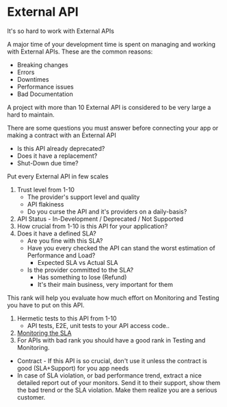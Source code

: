 # External API

It's so hard to work with External APIs

A major time of your development time is spent on managing and working with External APIs. These are the common reasons:

- Breaking changes
- Errors
- Downtimes
- Performance issues
- Bad Documentation

A project with more than 10 External API is considered to be very large a hard to maintain.

There are some questions you must answer before connecting your app or making a contract with an External API

- Is this API already deprecated?
- Does it have a replacement?
- Shut-Down due time?

Put every External API in few scales

1. Trust level from 1-10
   - The provider's support level and quality
   - API flakiness
   - Do you curse the API and it's providers on a daily-basis?
2. API Status - In-Development / Deprecated / Not Supported
3. How crucial from 1-10 is this API for your application?
4. Does it have a defined SLA?
   - Are you fine with this SLA?
   - Have you every checked the API can stand the worst estimation of Performance and Load?
     - Expected SLA vs Actual SLA
   - Is the provider committed to the SLA?
     - Has something to lose (Refund)
     - It's their main business, very important for them

This rank will help you evaluate how much effort on Monitoring and Testing you have to put on this API.

1. Hermetic tests to this API from 1-10
   - API tests, E2E, unit tests to your API access code..
2. [Monitoring the SLA](SLA.md)
3. For APIs with bad rank you should have a good rank in Testing and Monitoring.

- Contract - If this API is so crucial, don't use it unless the contract is good (SLA+Support) for you app needs
- In case of SLA violation, or bad performance trend, extract a nice detailed report out of your monitors. Send it to their support, show them the bad trend or the SLA violation. Make them realize you are a serious customer.
